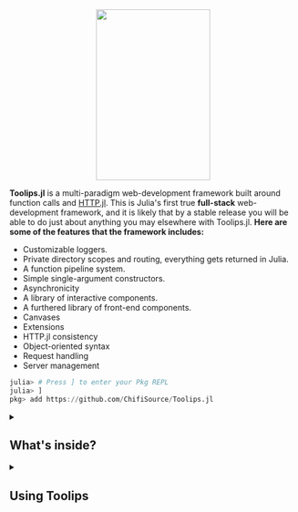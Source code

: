 <div align = "center">
  <img src = https://github.com/ChifiSource/Toolips.jl/blob/Unstable/assets/logo.svg  width = 200 height = 300/img>
</div>

**Toolips.jl** is a multi-paradigm web-development framework built around function calls and [HTTP.jl](https://github.com/JuliaWeb/HTTP.jl). This is Julia's first true **full-stack** web-development framework, and it is likely that by a stable release you will be able to do just about anything you may elsewhere with Toolips.jl. **Here are some of the features that the framework includes:**
- Customizable loggers.
- Private directory scopes and routing, everything gets returned in Julia.
- A function pipeline system.
- Simple single-argument constructors.
- Asynchronicity
- A library of interactive components.
- A furthered library of front-end components.
- Canvases
- Extensions
- HTTP.jl consistency
- Object-oriented syntax
- Request handling
- Server management
```julia
julia> # Press ] to enter your Pkg REPL
julia> ]
pkg> add https://github.com/ChifiSource/Toolips.jl
```
<details class="details-overlay">
  <summary class="btn"><h2>What's inside?</h2></summary>
<div>
  <h4>Servables</h4>
  <h5>Raw Components</h5>
  <li>html</li>
  <li>html files</li>
  <li>css</li>
  <li>css_file</li>
  <li>js</li>
  <li>js_file</li>
  <li>css_file</li>
  <li>functions</li>
  <h5>Form Components</h5>
  <li>button</li>
  <li>text area</li>
  <li>text box</li>
  <li>radio set</li>
  <li>slider</li>
  <li>forms</li>
  <h5>Other</h5>
  <li>pages</li>
  <li>canvas</li>
  <li>list</li>
  <li>unordered list</li>
  <li>drop downs</li>
  </div>
  </details>
  <details class="details-overlay">
  <summary class="btn"><h2>Using Toolips</h2></summary>
<div>
 Currently, there is no documentation really put together for Toolips.jl. The package is still relatively new, and I am still trying to get a decent enough candadite for release, although I am most definitely getting close! If you would like to learn how to use the package without the docs, I would suggest referencing this sample application:
  https://github.com/emmettgb/ToolipsApp.jl
  
